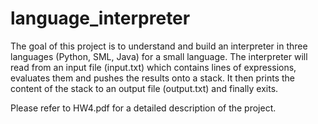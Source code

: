 # language_interpreter
The goal of this project is to understand and build an interpreter in three languages (Python, SML, Java) for a small language. The interpreter will read from an input file (input.txt) which contains lines of expressions, evaluates them and pushes the results onto a stack. It then prints the content of the stack to an output file (output.txt) and finally exits.

Please refer to HW4.pdf for a detailed description of the project.
